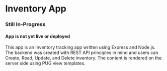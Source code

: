 # Inventory App

### Still In-Progress

#### App is not yet live or deployed

This app is an Inventory tracking app written using Express and Node.js. The backend was created with REST API principles in mind and users can Create,
Read, Update, and Delete inventory. The content is rendered on the server side using PUG view templates.
